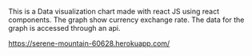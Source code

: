 This is a Data visualization chart made with react JS using react components.  The graph show currency exchange rate.  The data for the graph is accessed through an api.

https://serene-mountain-60628.herokuapp.com/
